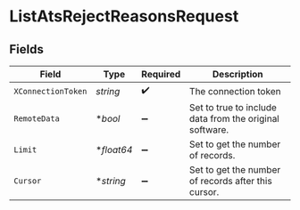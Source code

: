 # ListAtsRejectReasonsRequest


## Fields

| Field                                                   | Type                                                    | Required                                                | Description                                             |
| ------------------------------------------------------- | ------------------------------------------------------- | ------------------------------------------------------- | ------------------------------------------------------- |
| `XConnectionToken`                                      | *string*                                                | :heavy_check_mark:                                      | The connection token                                    |
| `RemoteData`                                            | **bool*                                                 | :heavy_minus_sign:                                      | Set to true to include data from the original software. |
| `Limit`                                                 | **float64*                                              | :heavy_minus_sign:                                      | Set to get the number of records.                       |
| `Cursor`                                                | **string*                                               | :heavy_minus_sign:                                      | Set to get the number of records after this cursor.     |